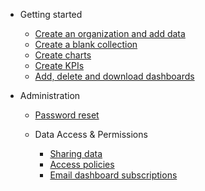 * Getting started
  * [Create an organization and add data](getting_started/quick-start.md)
  * [Create a blank collection](how_to/new.md)
  * [Create charts](getting_started/charts.md)
  * [Create KPIs](getting_started/kpis.md)
  * [Add, delete and download dashboards](getting_started/dashboards.md)


* Administration
  * [Password reset](how_to/password_reset.md)
  * Data Access & Permissions
  
     * [Sharing data](how_to/sharing_access.md)
     * [Access policies](how_to/access_policy.md)
     * [Email dashboard subscriptions](how_to/dashboard_subscriptions.md)
